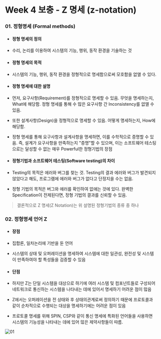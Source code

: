 # Week 4 보충 - Z 명세 (z-notation)

### 01. 정형명세 (Formal methods)

- #### 정형 명세의 정의  
  
- 수리, 논리를 이용하여 시스템의 기능, 행위, 동작 환경을 기술하는 것
  
- #### 정형 명세의 목적  
  
- 시스템의 기능, 행위, 동작 환경을 정형적으로 명세함으로써 모호함을 없앨 수 있다.  
  
- #### 정형 명세에 대한 설명
  
- 먼저, 요구사항(Requirement)를 정형적으로 명세할 수 있음. 무엇을 명세하는지, What에 해당함. 정형 명세를 통해 수 많은 요구사항 간 Inconsistency를 없앨 수 있음. 
- 또한 설계사항(Design)을 정형적으로 명세할 수 있음. 어떻게 명세하는지, How에 해당함. 
- 정형 명세를 통해 요구사항과 설계사항을 명세하면, 이를 수학적으로 증명할 수 있음. 즉, 설계가 요구사항을 만족하는지 "증명"할 수 있으며, 이는 소프트웨어 테스팅으로는 달성할 수 없는 매우 Powerful한 정형기법의 장점


- #### 정형기법과 소프트웨어 테스팅(Software testing)의 차이
- Testing의 목적은 에러와 버그를 찾는 것. Testing의 결과 에러와 버그가 발견되지 않았다고 해도, 프로그램에 에러와 버그가 없다고 단정지을 수는 없음. 
- 정형 기법의 목적은 버그와 에러를 확인하여 없애는 것에 있다. 완벽한 Specification이 전제된다면, 정형 기법의 결과를 신뢰할 수 있음.

> 결론적으로 Z 명세(Z Notation)는 위 설명된 정형기법의 종류 중 하나

### 02. 정형명세 언어 Z

- #### 장점
- 집합론, 일차논리에 기반을 둔 언어
- 시스템의 상태 및 오퍼레이션을 명세하여 시스템에 대한 일관성, 완전성 및 시스템이 만족하여야 할 특성들을 검증할 수 있음
  
- #### 단점
- 하지만 Z는 단일 시스템을 대상으로 하기에 여러 시스템 및 컴포넌트들로 구성되어 네트워크로 통신하는 시스템을 나타내는 데에 있어서 명세하기 어려운 점이
많음
- Z에서는 오퍼레이션을 전 상태와 후 상태의관계로써 정의하기 때문에 프로토콜과 같이 순차적으로 수행되는 대상을 명세하기에는 어려운 점이 있음
- 프로토콜 명세를 위해 SPIN, CSP와 같이 통신 명세에 특화된 언어들을 사용하면 시스템의 기능성을 나타내는 데에 있어 많은 제약사항들이 따름.

![01](https://github.com/ohbokdong/SoftwareEngineeringStudy/blob/master/summary/img/week4/z-notation.png)